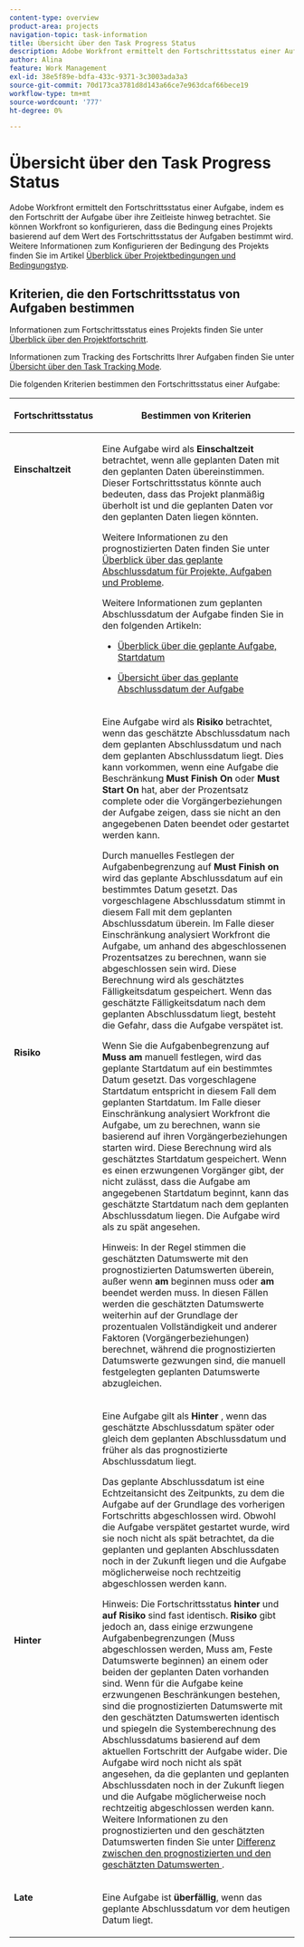 ```yaml
---
content-type: overview
product-area: projects
navigation-topic: task-information
title: Übersicht über den Task Progress Status
description: Adobe Workfront ermittelt den Fortschrittsstatus einer Aufgabe, indem es den Fortschritt der Aufgabe über ihre Zeitleiste hinweg betrachtet. Sie können Workfront so konfigurieren, dass die Bedingung eines Projekts basierend auf dem Wert des Fortschrittsstatus der Aufgaben bestimmt wird. Weitere Informationen zum Konfigurieren der Bedingung des Projekts finden Sie im Artikel Überblick über Projektbedingungen und Bedingungstyp.
author: Alina
feature: Work Management
exl-id: 38e5f89e-bdfa-433c-9371-3c3003ada3a3
source-git-commit: 70d173ca3781d8d143a66ce7e963dcaf66bece19
workflow-type: tm+mt
source-wordcount: '777'
ht-degree: 0%

---
```


# Übersicht über den Task Progress Status

<!-- Audited: 1/2024 -->

Adobe Workfront ermittelt den Fortschrittsstatus einer Aufgabe, indem es den Fortschritt der Aufgabe über ihre Zeitleiste hinweg betrachtet. Sie können Workfront so konfigurieren, dass die Bedingung eines Projekts basierend auf dem Wert des Fortschrittsstatus der Aufgaben bestimmt wird. Weitere Informationen zum Konfigurieren der Bedingung des Projekts finden Sie im Artikel [Überblick über Projektbedingungen und Bedingungstyp](../../../manage-work/projects/manage-projects/project-condition-and-condition-type.md).

## Kriterien, die den Fortschrittsstatus von Aufgaben bestimmen

Informationen zum Fortschrittsstatus eines Projekts finden Sie unter [Überblick über den Projektfortschritt](../../../manage-work/projects/planning-a-project/project-progress-status.md).

Informationen zum Tracking des Fortschritts Ihrer Aufgaben finden Sie unter [Übersicht über den Task Tracking Mode](../../../manage-work/tasks/task-information/task-tracking-mode.md).

Die folgenden Kriterien bestimmen den Fortschrittsstatus einer Aufgabe:

<table> 
 <col> 
 <col> 
 <thead> 
  <tr> 
   <th> <p><strong>Fortschrittsstatus</strong> </p> </th> 
   <th> <p><strong>Bestimmen von Kriterien</strong> </p> </th> 
  </tr> 
 </thead> 
 <tbody> 
  <tr valign="top"> 
   <td scope="col"> <p> </p> <p><strong>Einschaltzeit</strong> </p> </td> 
   <td scope="col"> <p>Eine Aufgabe wird als <strong>Einschaltzeit</strong> betrachtet, wenn alle geplanten Daten mit den geplanten Daten übereinstimmen. Dieser Fortschrittsstatus könnte auch bedeuten, dass das Projekt planmäßig überholt ist und die geplanten Daten vor den geplanten Daten liegen könnten.</p> <p>Weitere Informationen zu den prognostizierten Daten finden Sie unter <a href="../../../manage-work/projects/planning-a-project/project-projected-completion-date.md" class="MCXref xref">Überblick über das geplante Abschlussdatum für Projekte, Aufgaben und Probleme</a>.</p> <p>Weitere Informationen zum geplanten Abschlussdatum der Aufgabe finden Sie in den folgenden Artikeln:</p> 
    <ul> 
     <li> <p><a href="../../../manage-work/tasks/task-information/task-planned-start-date.md" class="MCXref xref">Überblick über die geplante Aufgabe, Startdatum</a> </p> </li> 
     <li> <p><a href="../../../manage-work/tasks/task-information/task-planned-completion-date.md" class="MCXref xref">Übersicht über das geplante Abschlussdatum der Aufgabe</a> </p> </li> 
    </ul> </td> 
  </tr> 
  <tr> 
   <td><p></p> <p><strong>Risiko</strong> </p> </td> 
   <td><p>Eine Aufgabe wird als <strong>Risiko</strong> betrachtet, wenn das geschätzte Abschlussdatum nach dem geplanten Abschlussdatum und nach dem geplanten Abschlussdatum liegt. Dies kann vorkommen, wenn eine Aufgabe die Beschränkung <strong>Must Finish On</strong> oder <strong>Must Start On</strong> hat, aber der Prozentsatz complete oder die Vorgängerbeziehungen der Aufgabe zeigen, dass sie nicht an den angegebenen Daten beendet oder gestartet werden kann. </p><p> Durch manuelles Festlegen der Aufgabenbegrenzung auf <strong>Must Finish on</strong> wird das geplante Abschlussdatum auf ein bestimmtes Datum gesetzt. Das vorgeschlagene Abschlussdatum stimmt in diesem Fall mit dem geplanten Abschlussdatum überein. Im Falle dieser Einschränkung analysiert Workfront die Aufgabe, um anhand des abgeschlossenen Prozentsatzes zu berechnen, wann sie abgeschlossen sein wird. Diese Berechnung wird als geschätztes Fälligkeitsdatum gespeichert. Wenn das geschätzte Fälligkeitsdatum nach dem geplanten Abschlussdatum liegt, besteht die Gefahr, dass die Aufgabe verspätet ist. </p> <p> Wenn Sie die Aufgabenbegrenzung auf <strong>Muss am</strong> manuell festlegen, wird das geplante Startdatum auf ein bestimmtes Datum gesetzt. Das vorgeschlagene Startdatum entspricht in diesem Fall dem geplanten Startdatum. Im Falle dieser Einschränkung analysiert Workfront die Aufgabe, um zu berechnen, wann sie basierend auf ihren Vorgängerbeziehungen starten wird. Diese Berechnung wird als geschätztes Startdatum gespeichert. Wenn es einen erzwungenen Vorgänger gibt, der nicht zulässt, dass die Aufgabe am angegebenen Startdatum beginnt, kann das geschätzte Startdatum nach dem geplanten Abschlussdatum liegen. Die Aufgabe wird als zu spät angesehen. </p> <p>Hinweis: In der Regel stimmen die geschätzten Datumswerte mit den prognostizierten Datumswerten überein, außer wenn <strong>am</strong> beginnen muss oder <strong>am</strong> beendet werden muss. In diesen Fällen werden die geschätzten Datumswerte weiterhin auf der Grundlage der prozentualen Vollständigkeit und anderer Faktoren (Vorgängerbeziehungen) berechnet, während die prognostizierten Datumswerte gezwungen sind, die manuell festgelegten geplanten Datumswerte abzugleichen.</p> </td> 
  </tr> 
  <tr> 
   <td> <p><strong>Hinter</strong> </p> </td> 
   <td> <p>Eine Aufgabe gilt als <strong>Hinter </strong>, wenn das geschätzte Abschlussdatum später oder gleich dem geplanten Abschlussdatum und früher als das prognostizierte Abschlussdatum liegt.</p> <p>Das geplante Abschlussdatum ist eine Echtzeitansicht des Zeitpunkts, zu dem die Aufgabe auf der Grundlage des vorherigen Fortschritts abgeschlossen wird. Obwohl die Aufgabe verspätet gestartet wurde, wird sie noch nicht als spät betrachtet, da die geplanten und geplanten Abschlussdaten noch in der Zukunft liegen und die Aufgabe möglicherweise noch rechtzeitig abgeschlossen werden kann.</p> <p>Hinweis: Die Fortschrittsstatus <strong>hinter</strong> und <strong>auf Risiko</strong> sind fast identisch. <strong>Risiko</strong> gibt jedoch an, dass einige erzwungene Aufgabenbegrenzungen (Muss abgeschlossen werden, Muss am, Feste Datumswerte beginnen) an einem oder beiden der geplanten Daten vorhanden sind. Wenn für die Aufgabe keine erzwungenen Beschränkungen bestehen, sind die prognostizierten Datumswerte mit den geschätzten Datumswerten identisch und spiegeln die Systemberechnung des Abschlussdatums basierend auf dem aktuellen Fortschritt der Aufgabe wider. Die Aufgabe wird noch nicht als spät angesehen, da die geplanten und geplanten Abschlussdaten noch in der Zukunft liegen und die Aufgabe möglicherweise noch rechtzeitig abgeschlossen werden kann.<br>Weitere Informationen zu den prognostizierten und den geschätzten Datumswerten finden Sie unter <a href="../../../manage-work/tasks/task-information/differentiate-projected-estimated-dates.md" class="MCXref xref">Differenz zwischen den prognostizierten und den geschätzten Datumswerten </a>.</p> </td> 
  </tr> 
  <tr valign="top"> 
   <td> <p><strong>Late</strong> </p> </td> 
   <td> <p>Eine Aufgabe ist <strong>überfällig</strong>, wenn das geplante Abschlussdatum vor dem heutigen Datum liegt.<br></p> </td> 
  </tr> 
 </tbody> 
</table>

<!--hiding this because some users find the images confusing, as they don't really show the dates mentioned in the descriptions above. Keep the pictures though, in case some users will complain that we hid them. 

## How task Progress Status updates over time

The different date types in our projects tell us how tasks are progressing over time:

* On Time

  ![](assets/on-time-progress-status-350x233.png)

* At Risk

  ![](assets/at-risk-progress-status-350x233.png)

* Behind

  ![](assets/behind-progress-status-350x233.png)

* Late

  ![](assets/late-progress-status-350x233.png)

-->